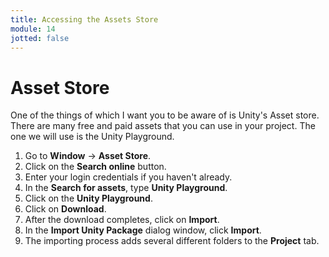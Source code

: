 ```yaml
---
title: Accessing the Assets Store
module: 14
jotted: false
---
```


# Asset Store 

One of the things of which I want you to be aware of is Unity's Asset store.  There are many free and paid assets that you can use in your project.  The one we will use is the Unity Playground.

1. Go to **Window** -> **Asset Store**. 
2. Click on the **Search online** button.
3. Enter your login credentials if you haven't already.
4. In the **Search for assets**, type **Unity Playground**.
5. Click on the **Unity Playground**.
6. Click on **Download**.
7. After the download completes, click on **Import**.
8. In the **Import Unity Package** dialog window, click **Import**.
9. The importing process adds several different folders to the **Project** tab.


